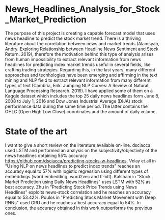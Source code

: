 # News_Headlines_Analysis_for_Stock_Market_Prediction

The purpose of this project is creating a capable forecast model that uses news headline to predict the stock market trend. There is a thriving literature about the correlation between news and market trends (Alamsyah, Andry. Exploring Relationship between Headline News Sentiment and Stock Return. 2019), therefore the motivation behind this type of analysis arises from human impossibility to extract relevant information from news headlines for predicting index market trends useful in several fields, like crafting trading strategies. Regarding this, in the last years, many different approaches and tecnhologies have been emerging and affirming in the text mining and NLP field to extract relevant information from many different types of text (Cambria, Erik. Jumping NLP Curves: A Review of Natural Language Processing Research. 2019). I have applied some of them on a Kaggle dataset which includes the top 25 daily news headlines form June 8, 2008 to July 1, 2016 and Dow Jones Industrial Average (DIJA) stock performance data during the same time period. The latter contains the OHLC (Open High Low Close) coordinates and the amount of daily volume.

# State of the art
I want to give a short review on the literature available on-line. dsciacca used LSTM and performed an analysis on the subjectivity/objectivity of the news headlines obtaining 55% accuracy https://github.com/dsciacca/predicting-stocks-w-headlines. Velay et.all in "Using NLP on news headlines to predict index trends" reaches an accuracy equal to 57% with logistic regression using different types of embeddings (word embedding, word2vec and tf-idf). Kalshani in "Stock Market Prediction using Daily News Headlines" uses LSTM with 52% as best accuracy. Zhu in "Predicting Stock Price Trends using News Headlines" exploits news-stock correlation and he reaches an accuracy equal to 53.42%. Poulos in "Predicting Stock Market Movement with Deep RNNs" used GRU and he reaches a best accuracy equal to 54%. In conclusion, the accuracy obtained in this work outperforms the previous ones.
